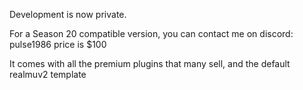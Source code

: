Development is now private.

For a Season 20 compatible version, you can contact me on discord: pulse1986 price is $100

It comes with all the premium plugins that many sell, and the default realmuv2 template
